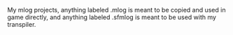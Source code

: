 My mlog projects, anything labeled .mlog is meant to be copied and used in game directly, and anything labeled .sfmlog is meant to be used with my transpiler.
